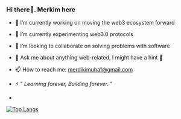 ### Hi there👋. Merkim here

<!--
**Merdi-kim/Merdi-kim** is a ✨ _special_ ✨ repository because its `README.md` (this file) appears on your GitHub profile.

Here are some ideas to get you started: -->

- 🔭 I’m currently working on moving the web3 ecosystem forward
- 🌱 I’m currently experimenting web3.0 protocols
- 👯 I’m looking to collaborate on solving problems with software
- 💬 Ask me about anything web-related, I might have a hint 🤔
- 📫 How to reach me: merdikimuha1@gmail.com

- ⚡ " *Learning forever, Building forever.* "
- 
[![Top Langs](https://github-readme-stats.vercel.app/api/top-langs/?username=Merdi-kim)](https://github.com/Merdi-kim/github-readme-stats)

